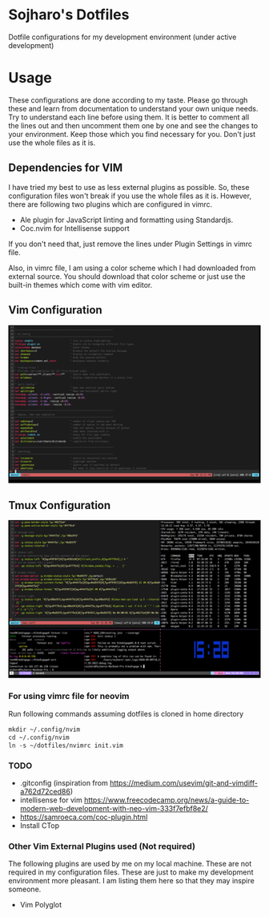 # Sojharo's Dotfiles

Dotfile configurations for my development environment (under active development)

# Usage

These configurations are done according to my taste. Please go through these and learn from documentation to
understand your own unique needs. Try to understand each line before using them. It is better to comment all
the lines out and then uncomment them one by one and see the changes to your environment. Keep those which you
find necessary for you. Don't just use the whole files as it is.

## Dependencies for VIM

I have tried my best to use as less external plugins as possible. So, these configuration files won't break if you use the whole files as it is. However, there are following two plugins which are configured in vimrc.

- Ale plugin for JavaScript linting and formatting using Standardjs.
- Coc.nvim for Intellisense support

If you don't need that, just remove the lines under Plugin Settings in vimrc file.

Also, in vimrc file, I am using a color scheme which I had downloaded from external source. You should
download that color scheme or just use the built-in themes which come with vim editor.

## Vim Configuration

![img](https://github.com/sojharo/dotfiles/blob/master/docs/vim.png)

## Tmux Configuration

![img](https://github.com/sojharo/dotfiles/blob/master/docs/tmux.png)

### For using vimrc file for neovim

Run following commands assuming dotfiles is cloned in home directory

    mkdir ~/.config/nvim
    cd ~/.config/nvim
    ln -s ~/dotfiles/nvimrc init.vim

### TODO

- .gitconfig (inspiration from https://medium.com/usevim/git-and-vimdiff-a762d72ced86)
- intellisense for vim https://www.freecodecamp.org/news/a-guide-to-modern-web-development-with-neo-vim-333f7efbf8e2/
- https://samroeca.com/coc-plugin.html
- Install CTop

### Other Vim External Plugins used (Not required)

The following plugins are used by me on my local machine. These are not required in my configuration files. These are just to make my development environment more pleasant. I am listing them here so that they may inspire someone.

- Vim Polyglot
